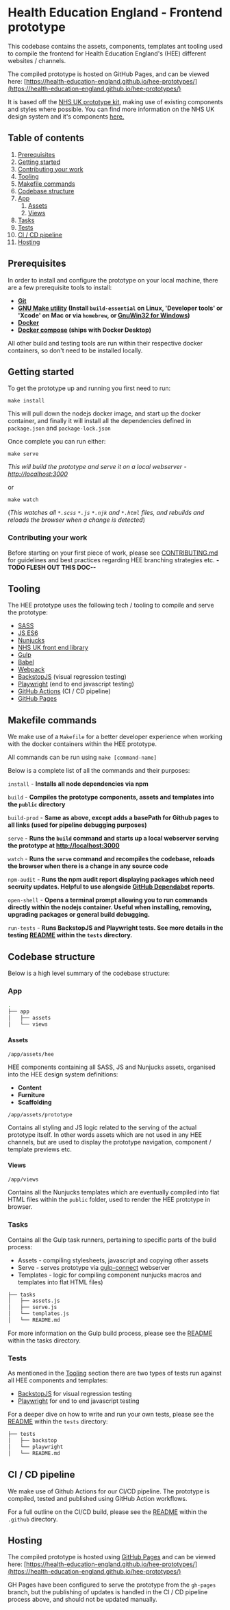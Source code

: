 # Health Education England - Frontend prototype

This codebase contains the assets, components, templates ant tooling used to compile the frontend for Health Education
England's (HEE) different websites / channels.

The compiled prototype is hosted on GitHub Pages, and can be viewed here:
[https://health-education-england.github.io/hee-prototypes/](https://health-education-england.github.io/hee-prototypes/)

It is based off the [NHS UK prototype kit](https://github.com/nhsuk/nhsuk-frontend), making use of existing components
and styles where possible. You can find more information on the NHS UK design system and it's components [here.](https://service-manual.nhs.uk/design-system)

## Table of contents
1. [Prerequisites](#prerequisites)
2. [Getting started](#getting-started)
1. [Contributing your work](#contributing)
3. [Tooling](#tooling)
4. [Makefile commands](#makefile)
5. [Codebase structure](#codebase)
1. [App](#codebase-app)
   1. [Assets](#codebase-app-assets)
   2. [Views](#codebase-app-views)
2. [Tasks](#codebase-tasks)
3. [Tests](#codebase-tests)
6. [CI / CD pipeline](#ci-cd)
7. [Hosting](#hosting)

## Prerequisites
<a name="prerequisites"></a>

In order to install and configure the prototype on your local machine, there are a few prerequisite tools to install:

- **[Git](https://git-scm.com/)**
- **[GNU Make utility](https://www.gnu.org/software/make/) (Install `build-essential` on Linux, 'Developer tools' or
  'Xcode' on Mac or via `homebrew`, or [GnuWin32 for Windows](https://gnuwin32.sourceforge.net/packages/make.htm))**
- **[Docker](https://www.docker.com/products/docker-desktop/)**
- **[Docker compose](https://docs.docker.com/compose/) (ships with Docker Desktop)**

All other build and testing tools are run within their respective docker containers, so don't need to be installed locally.

## Getting started
<a name="getting-started"></a>

To get the prototype up and running you first need to run:

`make install`

This will pull down the nodejs docker image, and start up the docker container, and finally it will install all the
dependencies defined in `package.json` and `package-lock.json`

Once complete you can run either:

`make serve`

_This will build the prototype and serve it on a local webserver - [http://localhost:3000](http://localhost:3000/)_

or

`make watch`

(_This watches all `*.scss` `*.js` `*.njk` and `*.html` files, and rebuilds and reloads the browser when a change is detected_)

### Contributing your work
<a name="contributing"></a>

Before starting on your first piece of work, please see [CONTRIBUTING.md](https://github.com/Health-Education-England/hee-prototypes/blob/master/CONTRIBUTING.md)
for guidelines and best practices regarding HEE branching strategies etc. **-TODO FLESH OUT THIS DOC--**

## Tooling
<a name="tooling"></a>

The HEE prototype uses the following tech / tooling to compile and serve the prototype:

- [SASS](https://www.npmjs.com/package/sass)
- [JS ES6](https://www.w3schools.com/js/js_es6.asp)
- [Nunjucks](https://mozilla.github.io/nunjucks/)
- [NHS UK front end library](https://github.com/nhsuk/nhsuk-frontend)
- [Gulp](https://github.com/gulpjs/gulp)
- [Babel](https://babeljs.io/)
- [Webpack](https://webpack.js.org/)
- [BackstopJS](https://garris.github.io/BackstopJS/) (visual regression testing)
- [Playwright](https://playwright.dev/) (end to end javascript testing)
- [GitHub Actions](https://github.com/features/actions) (CI / CD pipeline)
- [GitHub Pages](https://pages.github.com/)

## Makefile commands
<a name="makefile"></a>

We make use of a `Makefile` for a better developer experience when working with the docker containers within the HEE
prototype.

All commands can be run using `make [command-name]`

Below is a complete list of all the commands and their purposes:

`install` - **Installs all node dependencies via npm**

`build` - **Compiles the prototype components, assets and templates into the `public` directory**

`build-prod` - **Same as above, except adds a basePath for Github pages to all links (used for pipeline debugging purposes)**

`serve` - **Runs the `build` command and starts up a local webserver serving the prototype at [http://localhost:3000](http://localhost:3000)**

`watch` - **Runs the `serve` command and recompiles the codebase, reloads the browser when there is a change in any source code**

`npm-audit` - **Runs the npm audit report displaying packages which need secruity updates. Helpful to use alongside
[GitHub Dependabot](https://github.blog/2020-06-01-keep-all-your-packages-up-to-date-with-dependabot/) reports.**

`open-shell` - **Opens a terminal prompt allowing you to run commands directly within the nodejs container. Useful when installing, removing, upgrading packages or general build debugging.**

`run-tests` - **Runs BackstopJS and Playwright tests. See more details in the testing [README](https://github.com/Health-Education-England/hee-prototypes/blob/master/tests/README.md) within the `tests` directory.**

## Codebase structure
<a name="codebase"></a>

Below is a high level summary of the codebase structure:

### App
<a name="codebase-app"></a>

```bash
.
├── app
│   ├── assets
│   └── views
```

#### Assets
<a name="codebase-app-assets"></a>

`/app/assets/hee`

HEE components containing all SASS, JS and Nunjucks assets, organised into the HEE design system definitions:

- **Content**
- **Furniture**
- **Scaffolding**

`/app/assets/prototype`

Contains all styling and JS logic related to the serving of the actual prototype itself. In other words assets which
are not used in any HEE channels, but are used to display the prototype navigation, component / template previews etc.

#### Views
<a name="codebase-app-views"></a>

`/app/views`

Contains all the Nunjucks templates which are eventually compiled into flat HTML files within the `public` folder, used
to render the HEE prototype in browser.

### Tasks
<a name="codebase-tasks"></a>

Contains all the Gulp task runners, pertaining to specific parts of the build process:

- Assets - compiling stylesheets, javascript and copying other assets
- Serve - serves prototype via [gulp-connect](https://www.npmjs.com/package/gulp-connect) webserver
- Templates - logic for compiling component nunjucks macros and templates into flat HTML files)

```bash
├── tasks
│   ├── assets.js
│   ├── serve.js
│   └── templates.js
│   └── README.md
```

For more information on the Gulp build process, please see the [README](https://github.com/Health-Education-England/hee-prototypes/blob/master/tasks/README.md) within the tasks directory.

### Tests
<a name="codebase-tests"></a>

As mentioned in the [Tooling](#tooling) section there are two types of tests run against all HEE components and templates:

- [BackstopJS](https://garris.github.io/BackstopJS/) for visual regression testing
- [Playwright](https://playwright.dev/) for end to end javascript testing

For a deeper dive on how to write and run your own tests, please see the [README](https://github.com/Health-Education-England/hee-prototypes/blob/master/tests/README.md) within the `tests` directory:

```bash
├── tests
│   ├── backstop
│   └── playwright
│   └── README.md
```

## CI / CD pipeline
<a name="ci-cd"></a>

We make use of Github Actions for our CI/CD pipeline. The prototype is compiled, tested and published using GitHub
Action workflows.

For a full outline on the CI/CD build, please see the [README](https://github.com/Health-Education-England/hee-prototypes/blob/master/.github/README.md)
within the `.github` directory.

## Hosting
<a name="hosting"></a>

The compiled prototype is hosted using [GitHub Pages](https://pages.github.com/) and can be viewed here:
[https://health-education-england.github.io/hee-prototypes/](https://health-education-england.github.io/hee-prototypes/)

GH Pages have been configured to serve the prototype from the `gh-pages` branch, but the publishing of updates is
handled in the CI / CD pipeline process above, and should not be updated manually. 
